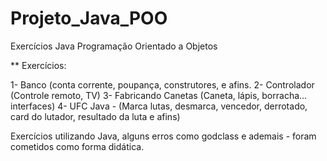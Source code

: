 # Projeto_Java_POO
Exercícios Java Programação Orientado a Objetos

** Exercícios:

1- Banco (conta corrente, poupança, construtores, e afins.
2- Controlador (Controle remoto, TV)
3- Fabricando Canetas (Caneta, lápis, borracha... interfaces)
4- UFC Java - (Marca lutas, desmarca, vencedor, derrotado, card do lutador, resultado da luta e afins)

Exercícios utilizando Java, alguns erros como godclass e ademais - foram cometidos como forma didática. 

